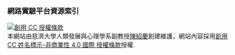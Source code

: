 ### 網路實驗平台資源索引

<a rel="license" href="http://creativecommons.org/licenses/by-nc/4.0/"><img alt="創用 CC 授權條款" style="border-width:0" src="https://i.creativecommons.org/l/by-nc/4.0/80x15.png" /></a><br />本網站由慈濟大學人類發展與心理學系副教授<a href="https://scchen.com/">陳紹慶</a>創建維護，網站內容採用<a rel="license" href="http://creativecommons.org/licenses/by-nc/4.0/">創用 CC 姓名標示-非商業性 4.0 國際 授權條款</a>授權.
